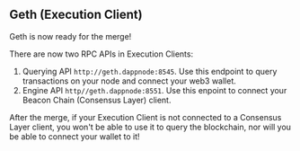 ## Geth (Execution Client)

Geth is now ready for the merge!

There are now two RPC APIs in Execution Clients:

1. Querying API `http://geth.dappnode:8545`. Use this endpoint to query transactions on your node and connect your web3 wallet.
2. Engine API `http//geth.dappnode:8551`. Use this enpoint to connect your Beacon Chain (Consensus Layer) client.

After the merge, if your Execution Client is not connected to a Consensus Layer client, you won't be able to use it to query the blockchain, nor will you be able to connect your wallet to it!
